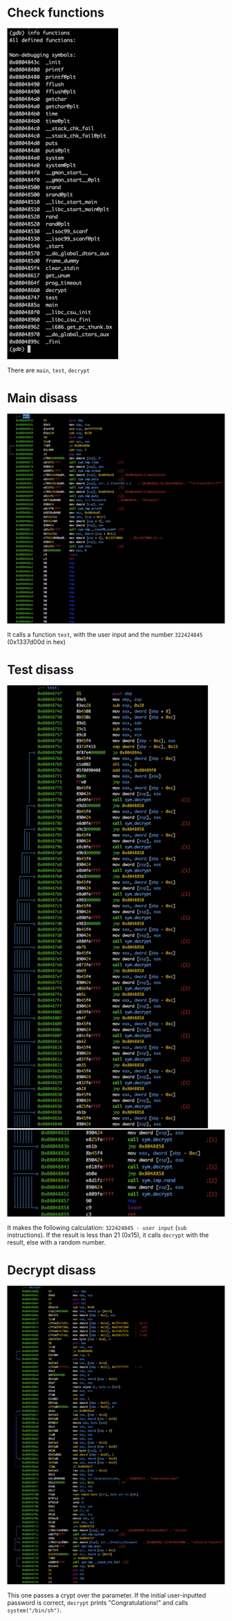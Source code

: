 # Check functions

![](img/gdb_launch.png)

There are `main`, `test`, `decrypt`

# Main disass

![](img/main_disass.png)

It calls a function `test`, with the user input and the number `322424845` (0x1337d00d in hex)

# Test disass

![](img/test_disass_1.png)
![](img/test_disass_2.png)

It makes the following calculation: `322424845 - user input` (`sub` instructions). 
If the result is less than 21 (0x15), it calls `decrypt` with the result, else with a random number.

# Decrypt disass

![](img/decrypt_disass.png)

This one passes a crypt over the parameter. If the initial user-inputted password is correct, `decrypt` prints "Congratulations!" and calls `system("/bin/sh")`.
